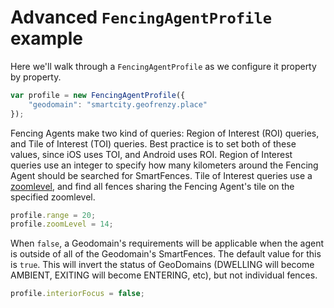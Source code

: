 # Advanced `FencingAgentProfile` example
Here we'll walk through a `FencingAgentProfile` as we configure it property by property.
``` javascript
var profile = new FencingAgentProfile({
    "geodomain": "smartcity.geofrenzy.place"
});
```

Fencing Agents make two kind of queries: Region of Interest (ROI) queries, and Tile of Interest (TOI) queries. Best practice is to set both of these values, since iOS uses TOI, and Android uses ROI.
Region of Interest queries use an integer to specify how many kilometers around the Fencing Agent should be searched for SmartFences.
Tile of Interest queries use a [zoomlevel](https://wiki.openstreetmap.org/wiki/Zoom_levels), and find all fences sharing the Fencing Agent's tile on the specified zoomlevel.
``` javascript
profile.range = 20;
profile.zoomLevel = 14;
```

When `false`, a Geodomain's requirements will be applicable when the agent is outside of all of the Geodomain's SmartFences. The default value for this is `true`.
This will invert the status of GeoDomains (DWELLING will become AMBIENT, EXITING will become ENTERING, etc), but not individual fences.
``` javascript
profile.interiorFocus = false;
```
